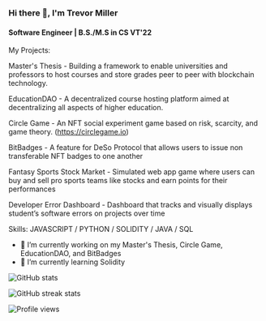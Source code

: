 ### Hi there 👋, I'm Trevor Miller
#### Software Engineer | B.S./M.S in CS VT'22 
My Projects:

Master's Thesis - Building a framework to enable universities and professors to host courses and store grades peer to peer with blockchain technology.

EducationDAO - A decentralized course hosting platform aimed at decentralizing all aspects of higher education.

Circle Game - An NFT social experiment game based on risk, scarcity, and game theory. (https://circlegame.io)

BitBadges - A feature for DeSo Protocol that allows users to issue non transferable NFT badges to one another

Fantasy Sports Stock Market - Simulated web app game where users can buy and sell pro sports teams like stocks and earn points for their performances

Developer Error Dashboard - Dashboard that tracks and visually displays student’s software errors on projects over time

Skills: JAVASCRIPT / PYTHON / SOLIDITY / JAVA / SQL

- 🔭 I’m currently working on my Master's Thesis, Circle Game, EducationDAO, and BitBadges 
- 🌱 I’m currently learning Solidity

![GitHub stats](https://github-readme-stats.vercel.app/api?username=trevormil&show_icons=true)  

![GitHub streak stats](https://github-readme-streak-stats.herokuapp.com/?user=trevormil)  

![Profile views](https://gpvc.arturio.dev/trevormil)  
